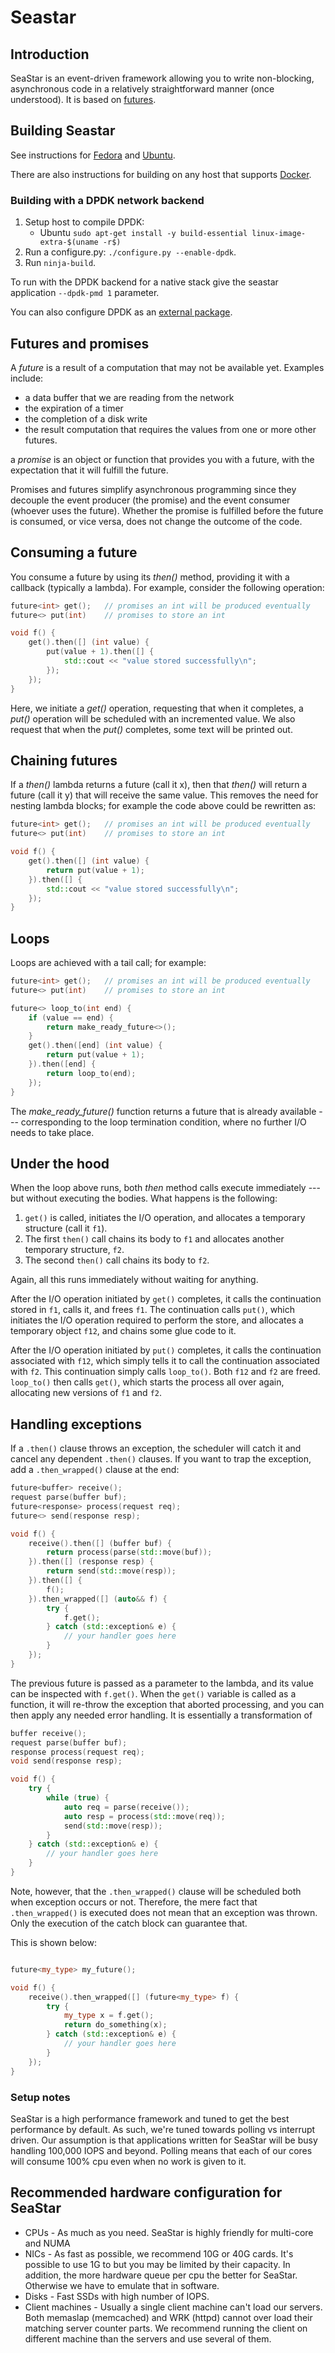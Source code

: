 Seastar
=======

Introduction
------------

SeaStar is an event-driven framework allowing you to write non-blocking,
asynchronous code in a relatively straightforward manner (once understood).
It is based on [futures](http://en.wikipedia.org/wiki/Futures_and_promises).

Building Seastar
--------------------

See instructions for [Fedora](doc/building-fedora.md) and [Ubuntu](doc/building-ubuntu.md).

There are also instructions for building on any host that supports [Docker](doc/building-docker.md).

### Building with a DPDK network backend

 1. Setup host to compile DPDK:
    - Ubuntu 
         `sudo apt-get install -y build-essential linux-image-extra-$(uname -r$)` 
 2. Run a configure.py: `./configure.py --enable-dpdk`.
 3. Run `ninja-build`.

To run with the DPDK backend for a native stack give the seastar application `--dpdk-pmd 1` parameter.

You can also configure DPDK as an [external package](README-DPDK.md).

Futures and promises
--------------------

A *future* is a result of a computation that may not be available yet.
Examples include:

  * a data buffer that we are reading from the network
  * the expiration of a timer
  * the completion of a disk write
  * the result computation that requires the values from
    one or more other futures.

a *promise* is an object or function that provides you with a future,
with the expectation that it will fulfill the future.

Promises and futures simplify asynchronous programming since they decouple
the event producer (the promise) and the event consumer (whoever uses the
future).  Whether the promise is fulfilled before the future is consumed,
or vice versa, does not change the outcome of the code.

Consuming a future
------------------

You consume a future by using its *then()* method, providing it with a
callback (typically a lambda).  For example, consider the following
operation:

```C++
future<int> get();   // promises an int will be produced eventually
future<> put(int)    // promises to store an int

void f() {
    get().then([] (int value) {
        put(value + 1).then([] {
            std::cout << "value stored successfully\n";
        });
    });
}
```

Here, we initiate a *get()* operation, requesting that when it completes, a
*put()* operation will be scheduled with an incremented value.  We also
request that when the *put()* completes, some text will be printed out.

Chaining futures
----------------

If a *then()* lambda returns a future (call it x), then that *then()*
will return a future (call it y) that will receive the same value.  This
removes the need for nesting lambda blocks; for example the code above
could be rewritten as:

```C++
future<int> get();   // promises an int will be produced eventually
future<> put(int)    // promises to store an int

void f() {
    get().then([] (int value) {
        return put(value + 1);
    }).then([] {
        std::cout << "value stored successfully\n";
    });
}
```

Loops
-----

Loops are achieved with a tail call; for example:

```C++
future<int> get();   // promises an int will be produced eventually
future<> put(int)    // promises to store an int

future<> loop_to(int end) {
    if (value == end) {
        return make_ready_future<>();
    }
    get().then([end] (int value) {
        return put(value + 1);
    }).then([end] {
        return loop_to(end);
    });
}
```
 
The *make_ready_future()* function returns a future that is already
available --- corresponding to the loop termination condition, where
no further I/O needs to take place.

Under the hood
--------------

When the loop above runs, both *then* method calls execute immediately
--- but without executing the bodies.  What happens is the following:

1. `get()` is called, initiates the I/O operation, and allocates a
   temporary structure (call it `f1`).
2. The first `then()` call chains its body to `f1` and allocates
   another temporary structure, `f2`.
3. The second `then()` call chains its body to `f2`.

Again, all this runs immediately without waiting for anything.

After the I/O operation initiated by `get()` completes, it calls the
continuation stored in `f1`, calls it, and frees `f1`.  The continuation
calls `put()`, which initiates the I/O operation required to perform
the store, and allocates a temporary object `f12`, and chains some glue
code to it.

After the I/O operation initiated by `put()` completes, it calls the
continuation associated with `f12`, which simply tells it to call the
continuation associated with `f2`.  This continuation simply calls
`loop_to()`.  Both `f12` and `f2` are freed. `loop_to()` then calls
`get()`, which starts the process all over again, allocating new versions
of `f1` and `f2`.

Handling exceptions
-------------------

If a `.then()` clause throws an exception, the scheduler will catch it
and cancel any dependent `.then()` clauses.  If you want to trap the
exception, add a `.then_wrapped()` clause at the end:

```C++
future<buffer> receive();
request parse(buffer buf);
future<response> process(request req);
future<> send(response resp);

void f() {
    receive().then([] (buffer buf) {
        return process(parse(std::move(buf));
    }).then([] (response resp) {
        return send(std::move(resp));
    }).then([] {
        f();
    }).then_wrapped([] (auto&& f) {
        try {
            f.get();
        } catch (std::exception& e) {
            // your handler goes here
        }
    });
}
```

The previous future is passed as a parameter to the lambda, and its value can
be inspected with `f.get()`. When the `get()` variable is called as a
function, it will re-throw the exception that aborted processing, and you can
then apply any needed error handling.  It is essentially a transformation of

```C++
buffer receive();
request parse(buffer buf);
response process(request req);
void send(response resp);

void f() {
    try {
        while (true) {
            auto req = parse(receive());
            auto resp = process(std::move(req));
            send(std::move(resp));
        }
    } catch (std::exception& e) {
        // your handler goes here
    }
}
```

Note, however, that the `.then_wrapped()` clause will be scheduled both when
exception occurs or not. Therefore, the mere fact that `.then_wrapped()` is
executed does not mean that an exception was thrown. Only the execution of the
catch block can guarantee that.


This is shown below:

```C++

future<my_type> my_future();

void f() {
    receive().then_wrapped([] (future<my_type> f) {
        try {
            my_type x = f.get();
            return do_something(x);
        } catch (std::exception& e) {
            // your handler goes here
        }
    });
}
```
### Setup notes

SeaStar is a high performance framework and tuned to get the best 
performance by default. As such, we're tuned towards polling vs interrupt
driven. Our assumption is that applications written for SeaStar will be
busy handling 100,000 IOPS and beyond. Polling means that each of our
cores will consume 100% cpu even when no work is given to it. 


Recommended hardware configuration for SeaStar
----------------------------------------------

* CPUs - As much as you need. SeaStar is highly friendly for multi-core and NUMA
* NICs - As fast as possible, we recommend 10G or 40G cards. It's possible to use
       1G to but you may be limited by their capacity.
       In addition, the more hardware queue per cpu the better for SeaStar. 
       Otherwise we have to emulate that in software.
* Disks - Fast SSDs with high number of IOPS.
* Client machines - Usually a single client machine can't load our servers.
       Both memaslap (memcached) and WRK (httpd) cannot over load their matching
       server counter parts. We recommend running the client on different machine
       than the servers and use several of them.

